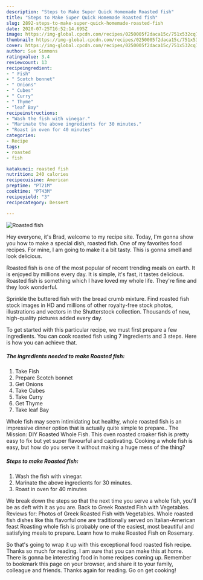 ```yaml
---
description: "Steps to Make Super Quick Homemade Roasted fish"
title: "Steps to Make Super Quick Homemade Roasted fish"
slug: 2892-steps-to-make-super-quick-homemade-roasted-fish
date: 2020-07-25T16:52:14.695Z
image: https://img-global.cpcdn.com/recipes/0250005f2daca15c/751x532cq70/roasted-fish-recipe-main-photo.jpg
thumbnail: https://img-global.cpcdn.com/recipes/0250005f2daca15c/751x532cq70/roasted-fish-recipe-main-photo.jpg
cover: https://img-global.cpcdn.com/recipes/0250005f2daca15c/751x532cq70/roasted-fish-recipe-main-photo.jpg
author: Sue Simmons
ratingvalue: 3.4
reviewcount: 13
recipeingredient:
- " Fish"
- " Scotch bonnet"
- " Onions"
- " Cubes"
- " Curry"
- " Thyme"
- "leaf Bay"
recipeinstructions:
- "Wash the fish with vinegar."
- "Marinate the above ingredients for 30 minutes."
- "Roast in oven for 40 minutes"
categories:
- Recipe
tags:
- roasted
- fish

katakunci: roasted fish 
nutrition: 240 calories
recipecuisine: American
preptime: "PT21M"
cooktime: "PT43M"
recipeyield: "3"
recipecategory: Dessert

---
```



![Roasted fish](https://img-global.cpcdn.com/recipes/0250005f2daca15c/751x532cq70/roasted-fish-recipe-main-photo.jpg)

Hey everyone, it's Brad, welcome to my recipe site. Today, I'm gonna show you how to make a special dish, roasted fish. One of my favorites food recipes. For mine, I am going to make it a bit tasty. This is gonna smell and look delicious.

Roasted fish is one of the most popular of recent trending meals on earth. It is enjoyed by millions every day. It is simple, it's fast, it tastes delicious. Roasted fish is something which I have loved my whole life. They're fine and they look wonderful.

Sprinkle the buttered fish with the bread crumb mixture. Find roasted fish stock images in HD and millions of other royalty-free stock photos, illustrations and vectors in the Shutterstock collection. Thousands of new, high-quality pictures added every day.


To get started with this particular recipe, we must first prepare a few ingredients. You can cook roasted fish using 7 ingredients and 3 steps. Here is how you can achieve that.

<!--inarticleads1-->

##### The ingredients needed to make Roasted fish:

1. Take  Fish
1. Prepare  Scotch bonnet
1. Get  Onions
1. Take  Cubes
1. Take  Curry
1. Get  Thyme
1. Take leaf Bay


Whole fish may seem intimidating but healthy, whole roasted fish is an impressive dinner option that is actually quite simple to prepare.. The Mission: DIY Roasted Whole Fish. This oven roasted croaker fish is pretty easy to fix but yet super flavourful and captivating. Cooking a whole fish is easy, but how do you serve it without making a huge mess of the thing? 

<!--inarticleads2-->

##### Steps to make Roasted fish:

1. Wash the fish with vinegar.
1. Marinate the above ingredients for 30 minutes.
1. Roast in oven for 40 minutes


We break down the steps so that the next time you serve a whole fish, you&#39;ll be as deft with it as you are. Back to Greek Roasted Fish with Vegetables. Reviews for: Photos of Greek Roasted Fish with Vegetables. Whole roasted fish dishes like this flavorful one are traditionally served on Italian-American feast Roasting whole fish is probably one of the easiest, most beautiful and satisfying meals to prepare. Learn how to make Roasted Fish on Rosemary. 

So that's going to wrap it up with this exceptional food roasted fish recipe. Thanks so much for reading. I am sure that you can make this at home. There is gonna be interesting food in home recipes coming up. Remember to bookmark this page on your browser, and share it to your family, colleague and friends. Thanks again for reading. Go on get cooking!
